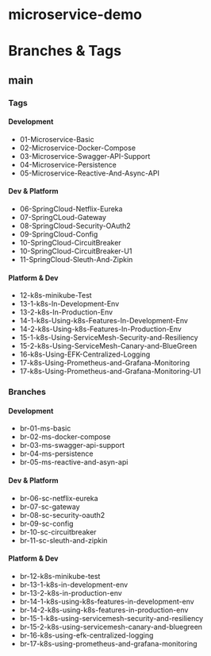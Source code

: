 # microservice-demo

# Branches & Tags

## main
### Tags
#### Development 
* 01-Microservice-Basic
* 02-Microservice-Docker-Compose
* 03-Microservice-Swagger-API-Support
* 04-Microservice-Persistence
* 05-Microservice-Reactive-And-Async-API
#### Dev & Platform
* 06-SpringCloud-Netflix-Eureka
* 07-SpringCLoud-Gateway
* 08-SpringCloud-Security-OAuth2
* 09-SpringCloud-Config
* 10-SpringCloud-CircuitBreaker
* 10-SpringCloud-CircuitBreaker-U1
* 11-SpringCloud-Sleuth-And-Zipkin
#### Platform & Dev
* 12-k8s-minikube-Test
* 13-1-k8s-In-Development-Env
* 13-2-k8s-In-Production-Env
* 14-1-k8s-Using-k8s-Features-In-Development-Env
* 14-2-k8s-Using-k8s-Features-In-Production-Env
* 15-1-k8s-Using-ServiceMesh-Security-and-Resiliency
* 15-2-k8s-Using-ServiceMesh-Canary-and-BlueGreen
* 16-k8s-Using-EFK-Centralized-Logging
* 17-k8s-Using-Prometheus-and-Grafana-Monitoring
* 17-k8s-Using-Prometheus-and-Grafana-Monitoring-U1

### Branches
#### Development
*  br-01-ms-basic
*  br-02-ms-docker-compose
*  br-03-ms-swagger-api-support
*  br-04-ms-persistence
*  br-05-ms-reactive-and-asyn-api
#### Dev & Platform
*  br-06-sc-netflix-eureka
*  br-07-sc-gateway
*  br-08-sc-security-oauth2
*  br-09-sc-config
*  br-10-sc-circuitbreaker
*  br-11-sc-sleuth-and-zipkin
#### Platform & Dev
*  br-12-k8s-minikube-test
*  br-13-1-k8s-in-development-env
*  br-13-2-k8s-in-production-env
*  br-14-1-k8s-using-k8s-features-in-development-env
*  br-14-2-k8s-using-k8s-features-in-production-env
*  br-15-1-k8s-using-servicemesh-security-and-resiliency
*  br-15-2-k8s-using-servicemesh-canary-and-bluegreen
*  br-16-k8s-using-efk-centralized-logging
*  br-17-k8s-using-prometheus-and-grafana-monitoring

